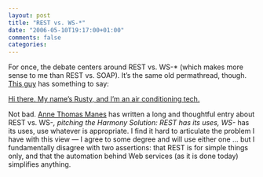 ```yaml
---
layout: post
title: "REST vs. WS-*"
date: "2006-05-10T19:17:00+01:00"
comments: false
categories: 
---
```


<p>For once, the debate centers around REST vs. WS-* (which makes more sense to me than REST vs. SOAP). It&#8217;s the same old permathread, though. <a href="http://cafe.elharo.com/">This guy</a> has something to say:</p>

<p><a href="http://cafe.elharo.com/web/rest-vs-soap-a-parable/">Hi there. My name&#8217;s Rusty, and I&#8217;m an air conditioning tech.</a> </p>

<p>Not bad. <a href="http://atmanes.blogspot.com/2006/05/unrest-over-ws-and-other-enterprisey_09.html">Anne Thomas Manes</a> has written a long and thoughtful entry about REST vs. WS-<em>, pitching the Harmony Solution: REST has its uses, WS-</em> has its uses, use whatever is appropriate. I find it hard to articulate the problem I have with this view &#8212; I agree to some degree and will use either one &#8230; but I fundamentally disagree with two assertions:  that REST is for simple things only, and that the automation behind Web services (as it is done today) simplifies anything.</p>


